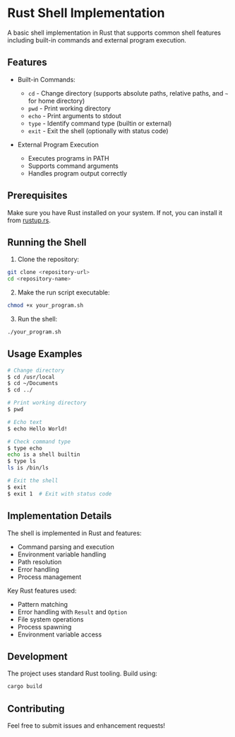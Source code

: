 # Rust Shell Implementation

A basic shell implementation in Rust that supports common shell features including built-in commands and external program execution.

## Features

- Built-in Commands:

  - `cd` - Change directory (supports absolute paths, relative paths, and `~` for home directory)
  - `pwd` - Print working directory
  - `echo` - Print arguments to stdout
  - `type` - Identify command type (builtin or external)
  - `exit` - Exit the shell (optionally with status code)

- External Program Execution
  - Executes programs in PATH
  - Supports command arguments
  - Handles program output correctly

## Prerequisites

Make sure you have Rust installed on your system. If not, you can install it from [rustup.rs](https://rustup.rs/).

## Running the Shell

1. Clone the repository:

```bash
git clone <repository-url>
cd <repository-name>
```

2. Make the run script executable:

```bash
chmod +x your_program.sh
```

3. Run the shell:

```bash
./your_program.sh
```

## Usage Examples

```bash
# Change directory
$ cd /usr/local
$ cd ~/Documents
$ cd ../

# Print working directory
$ pwd

# Echo text
$ echo Hello World!

# Check command type
$ type echo
echo is a shell builtin
$ type ls
ls is /bin/ls

# Exit the shell
$ exit
$ exit 1  # Exit with status code
```

## Implementation Details

The shell is implemented in Rust and features:

- Command parsing and execution
- Environment variable handling
- Path resolution
- Error handling
- Process management

Key Rust features used:

- Pattern matching
- Error handling with `Result` and `Option`
- File system operations
- Process spawning
- Environment variable access

## Development

The project uses standard Rust tooling. Build using:

```bash
cargo build
```


## Contributing


Feel free to submit issues and enhancement requests!
